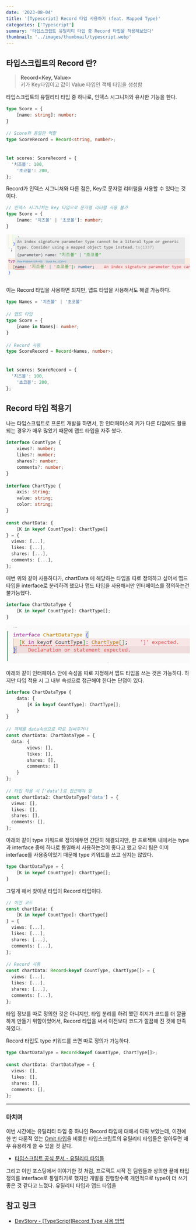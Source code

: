 ```yaml
---
date: '2023-08-04'
title: '[Typescript] Record 타입 사용하기 (feat. Mapped Type)'
categories: ['Typescript']
summary: '타입스크립트 유틸리티 타입 중 Record 타입을 적용해보았다'
thumbnail: '../images/thumbnail/typescript.webp'
---
```


## 타입스크립트의 Record 란?

> **Record<Key, Value>** <br> 키가 Key타입이고 값이 Value 타입인 객체 타입을 생성함

타입스크립트의 유틸리티 타입 중 하나로, 인덱스 시그니처와 유사한 기능을 한다.

<div class="code-header">
	<span class="red btn"></span>
	<span class="yellow btn"></span>
	<span class="green btn"></span>
</div>


```ts
type Score = {
	[name: string]: number;
}

// Score와 동일한 역할
type ScoreRecord = Record<string, number>;


let scores: ScoreRecord = {
  '치즈볼': 100,
	'초코볼': 200,
};
```

Record가 인덱스 시그니처와 다른 점은, Key로 문자열 리터럴을 사용할 수 있다는 것이다.

```ts
// 인덱스 시그니처는 key 타입으로 문자열 리터럴 사용 불가
type Score = {
	[name: '치즈볼' | '초코볼']: number;
}
```

![](../images/content/2023-08-04-13-25-19.png)

이는 Record 타입을 사용하면 되지만, 맵드 타입을 사용해서도 해결 가능하다.

```ts
type Names = '치즈볼' | '초코볼'

// 맵드 타입
type Score = {
	[name in Names]: number;
}

// Record 사용
type ScoreRecord = Record<Names, number>;


let scores: ScoreRecord = {
  '치즈볼': 100,
	'초코볼': 200,
};
```

## Record 타입 적용기

나는 타입스크립트로 프론트 개발을 하면서, 한 인터페이스의 키가 다른 타입에도 활용되는 경우가 매우 많았기 때문에 맵드 타입을 자주 썼다.

<div class="code-header">
	<span class="red btn"></span>
	<span class="yellow btn"></span>
	<span class="green btn"></span>
</div>

```ts
interface CountType {
	views?: number;
	likes?: number;
	shares?: number;
	comments?: number;
}

interface ChartType {
	axis: string;
	value: string;
	color: string;
}

const chartData: {
	[K in keyof CountType]: ChartType[]
} = {
  views: [...],
  likes: [...],
  shares: [...],
  comments: [...],
};
```

매번 위와 같이 사용하다가, chartData 에 해당하는 타입을 따로 정의하고 싶어서 맵드타입을 interface로 분리하려 했으나 맵드 타입을 사용해서만 인터페이스를 정의하는건 불가능했다.

```ts
interface ChartDataType {
	[K in keyof CountType]: ChartType[];
}
```

![](../images/content/2023-08-04-17-19-08.png)

아래와 같이 인터페이스 안에 속성을 따로 지정해서 맵드 타입을 쓰는 것은 가능하다. 하지만 타입 적용 시 그 내부 속성으로 접근해야 한다는 단점이 있다.

```ts
interface ChartDataType {
	data: {
		[K in keyof CountType]: ChartType[];
	}
}

// 객체를 data속성으로 따로 감싸주거나
const chartData: ChartDataType = {
  data: {
		views: [],
		likes: [],
		shares: [],
		comments: []
	}
};

// 타입 적용 시 ['data']로 접근해야 함
const chartData2: ChartDataType['data'] = {
  views: [],
  likes: [],
  shares: [],
  comments: [],
};
```


아래와 같이 type 키워드로 정의해두면 간단히 해결되지만, 한 프로젝트 내에서는 type과 interface 중에 하나로 통일해서 사용하는것이 좋다고 했고 우리 팀은 이미 interface를 사용중이었기 때문에 type 키워드를 쓰고 싶지는 않았다.

```ts
type ChartDataType = {
	[K in keyof CountType]: ChartType[];
}
```

그렇게 해서 찾아낸 타입이 Record 타입이다.

<div class="code-header">
	<span class="red btn"></span>
	<span class="yellow btn"></span>
	<span class="green btn"></span>
</div>

```ts
// 이전 코드
const chartData: {
	[K in keyof CountType]: ChartType[]
} = {
  views: [...],
  likes: [...],
  shares: [...],
  comments: [...],
};

// Record 사용
const chartData: Record<keyof CountType, ChartType[]> = {
  views: [...],
  likes: [...],
  shares: [...],
  comments: [...],
};
```

타입 정보를 따로 정의한 것은 아니지만, 타입 분리를 하려 했던 취지가 코드를 더 깔끔하게 만들기 위함이었어서, Record 타입을 써서 이전보다 코드가 깔끔해 진 것에 만족하였다.

Record 타입도 type 키워드를 쓰면 따로 정의가 가능하다.

<div class="code-header">
	<span class="red btn"></span>
	<span class="yellow btn"></span>
	<span class="green btn"></span>
</div>

```ts
type ChartDataType = Record<keyof CountType, ChartType[]>;

const chartData: ChartDataType = {
  views: [],
  likes: [],
  shares: [],
  comments: [],
};
```

---

### 마치며

이번 시간에는 유틸리티 타입 중 하나인 Record 타입에 대해서 다뤄 보았는데, 이전에 한 번 다룬적 있는 [Omit 타입](https://cheeseb.github.io/typescript/typescript-utility-omit/)을 비롯한 타입스크립트의 유틸리티 타입들은 알아두면 매우 유용하게 쓸 수 있을 것 같다.

- [타입스크립트 공식 문서 - 유틸리티 타입들](https://www.typescriptlang.org/ko/docs/handbook/utility-types.html)

그리고 이번 포스팅에서 이야기한 것 처럼, 프로젝트 시작 전 팀원들과 상의한 끝에 타입 정의를 interface로 통일하기로 했지만 개발을 진행할수록 개인적으로 type이 더 쓰기 좋은 것 같다고 느꼈다. 유틸리티 타입과 맵드 타입을 


## 참고 링크

- [DevStory - [TypeScript]Record Type 사용 방법](https://developer-talk.tistory.com/296)